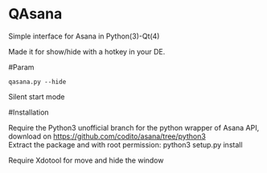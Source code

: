 QAsana
======

Simple interface for Asana in Python(3)-Qt(4)

Made it for show/hide with a hotkey in your DE.  

#Param

    qasana.py --hide
    
Silent start mode

#Installation

Require the Python3 unofficial branch for the python wrapper of Asana API, download on https://github.com/codito/asana/tree/python3  
Extract the package and with root permission:
  python3 setup.py install

Require Xdotool for move and hide the window

